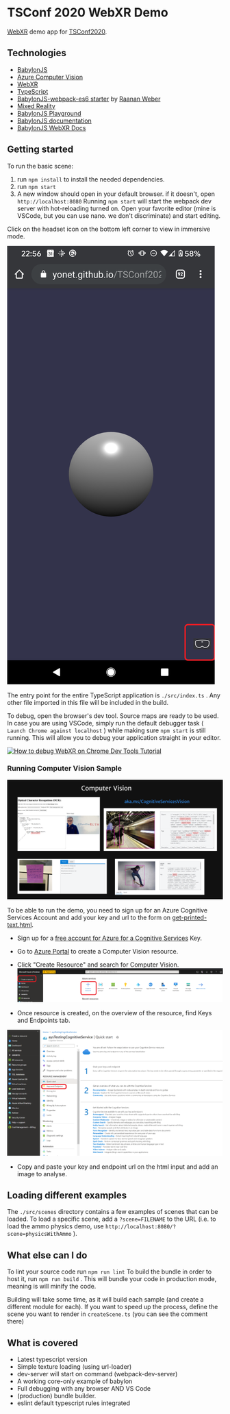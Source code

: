 # TSConf 2020 WebXR Demo

[WebXR](https://www.w3.org/TR/webxr/) demo app for [TSConf2020](https://tsconf.io/).

## Technologies

* [BabylonJS](https://www.babylonjs.com/)
* [Azure Computer Vision](https://docs.microsoft.com/azure/cognitive-services/computer-vision/?WT.mc_id=aiml-8438-ayyonet)
* [WebXR](https://docs.microsoft.com/windows/mixed-reality/develop/web/webxr-overview?WT.mc_id=spatial-8871-ayyonet)
* [TypeScript](https://www.typescriptlang.org/?WT.mc_id=spatial-8871-ayyonet)
* [BabylonJS-webpack-es6 starter](https://github.com/RaananW/babylonjs-webpack-es6) by [Raanan Weber](https://github.com/RaananW)
* [Mixed Reality](https://docs.microsoft.com/windows/mixed-reality/develop/web/javascript-development-overview?WT.mc_id=spatial-8871-ayyonet)
* [BabylonJS Playground](https://playground.babylonjs.com)
* [BabylonJS documentation](https://doc.babylonjs.com)
* [BabylonJS WebXR Docs](https://doc.babylonjs.com/how_to/introduction_to_webxr)

## Getting started

To run the basic scene:

1. run `npm install` to install the needed dependencies.
2. run `npm start`
3. A new window should open in your default browser. if it doesn't, open `http://localhost:8080`
Running `npm start` will start the webpack dev server with hot-reloading turned on. Open your favorite editor (mine is VSCode, but you can use nano. we don't discriminate) and start editing.

Click on the headset icon on the bottom left corner to view in immersive mode.

![Click on the glasses icon on the bottom left](assets/images/tsconf.png)

The entry point for the entire TypeScript application is `./src/index.ts` . Any other file imported in this file will be included in the build.

To debug, open the browser's dev tool. Source maps are ready to be used. In case you are using VSCode, simply run the default debugger task ( `Launch Chrome against localhost` ) while making sure `npm start` is still running. This will allow you to debug your application straight in your editor.

[![How to debug WebXR on Chrome Dev Tools Tutorial](http://img.youtube.com/vi/r-wSk24Wmpk/0.jpg)](https://www.youtube.com/watch?v=r-wSk24Wmpk)

### Running Computer Vision Sample

![Computer Vision Samples](assets/images/ComputerVision.png)

To be able to run the demo, you need to sign up for an Azure Cognitive Services Account and add your key and url to the form on [get-printed-text.html](./main/public/get-printed-text.html).

- Sign up for a [free account for Azure for a Cognitive Services](https://azure.microsoft.com/free/?WT.mc_id=aiml-8438-ayyonet) Key.
- Go to [Azure Portal](https://azure.microsoft.com/features/azure-portal/?WT.mc_id=aiml-8438-ayyonet) to create a Computer Vision resource.
- Click "Create Resource" and search for Computer Vision.
![Create Resource on Azure Portal](assets/images/createResource.png)

- Once resource is created, on the overview of the resource, find Keys and Endpoints tab.

![Computer Vision Resource Overview](assets/images/resourceOverview.png)
- Copy and paste your key and endpoint url on the html input and add an image to analyse.

## Loading different examples

The `./src/scenes` directory contains a few examples of scenes that can be loaded. To load a specific scene, add a `?scene=FILENAME` to the URL (i.e. to load the ammo physics demo, use `http://localhost:8080/?scene=physicsWithAmmo` ).

## What else can I do

To lint your source code run `npm run lint`
To build the bundle in order to host it, run `npm run build` . This will bundle your code in production mode, meaning is will minify the code.

Building will take some time, as it will build each sample (and create a different module for each). If you want to speed up the process, define the scene you want to render in `createScene.ts` (you can see the comment there)

## What is covered

* Latest typescript version
* Simple texture loading (using url-loader)
* dev-server will start on command (webpack-dev-server)
* A working core-only example of babylon
* Full debugging with any browser AND VS Code
* (production) bundle builder.
* eslint default typescript rules integrated
